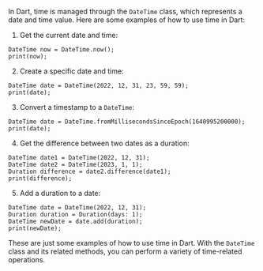 In Dart, time is managed through the `DateTime` class, which represents a date and time value. Here are some examples of how to use time in Dart:

1. Get the current date and time:

```
DateTime now = DateTime.now();
print(now);
```

2. Create a specific date and time:

```
DateTime date = DateTime(2022, 12, 31, 23, 59, 59);
print(date);
```

3. Convert a timestamp to a `DateTime`:

```
DateTime date = DateTime.fromMillisecondsSinceEpoch(1640995200000);
print(date);
```

4. Get the difference between two dates as a duration:

```
DateTime date1 = DateTime(2022, 12, 31);
DateTime date2 = DateTime(2023, 1, 1);
Duration difference = date2.difference(date1);
print(difference);
```

5. Add a duration to a date:

```
DateTime date = DateTime(2022, 12, 31);
Duration duration = Duration(days: 1);
DateTime newDate = date.add(duration);
print(newDate);
```

These are just some examples of how to use time in Dart. With the `DateTime` class and its related methods, you can perform a variety of time-related operations.